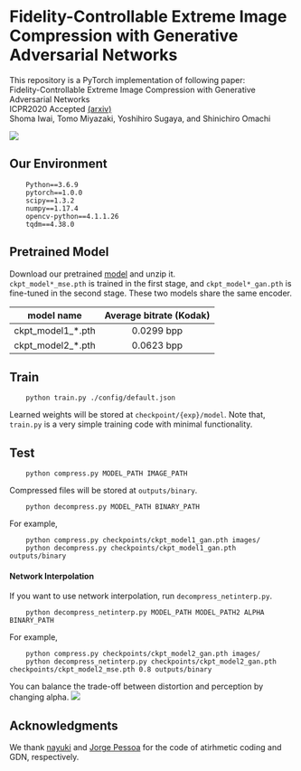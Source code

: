 # Fidelity-Controllable Extreme Image Compression with Generative Adversarial Networks

This repository is a PyTorch implementation of following paper:  
Fidelity-Controllable Extreme Image Compression with Generative Adversarial Networks  
ICPR2020 Accepted  [(arxiv)](https://arxiv.org/abs/2008.10314)  
Shoma Iwai, Tomo Miyazaki, Yoshihiro Sugaya, and Shinichiro Omachi

![](https://github.com/iwa-shi/fidelity_controllable_compression/blob/master/fig/others_compare_kodim21.png)

## Our Environment
```
    Python==3.6.9
    pytorch==1.0.0
    scipy==1.3.2
    numpy==1.17.4
    opencv-python==4.1.1.26
    tqdm==4.38.0
```

## Pretrained Model
Download our pretrained [model](https://drive.google.com/file/d/1RHphLaixbcRq7-CQrYLwOlkoCXn7rCrs/view?usp=sharing) and unzip it.  
`ckpt_model*_mse.pth` is trained in the first stage, and `ckpt_model*_gan.pth` is fine-tuned in the second stage. These two models share the same encoder.

|  model name | Average bitrate (Kodak) |
| ------------- | :----------------------:|
| ckpt_model1_*.pth |  0.0299 bpp | 
| ckpt_model2_*.pth |  0.0623 bpp |

## Train
```
    python train.py ./config/default.json
```
Learned weights will be stored at `checkpoint/{exp}/model`.
Note that, `train.py` is a very simple training code with minimal functionality.

## Test 
```
    python compress.py MODEL_PATH IMAGE_PATH
```
Compressed files will be stored at `outputs/binary`.
```
    python decompress.py MODEL_PATH BINARY_PATH
```
For example, 
```
    python compress.py checkpoints/ckpt_model1_gan.pth images/
    python decompress.py checkpoints/ckpt_model1_gan.pth outputs/binary
```

#### Network Interpolation
If you want to use network interpolation, run `decompress_netinterp.py`.
```
    python decompress_netinterp.py MODEL_PATH MODEL_PATH2 ALPHA BINARY_PATH
```
For example, 
```
    python compress.py checkpoints/ckpt_model2_gan.pth images/
    python decompress_netinterp.py checkpoints/ckpt_model2_gan.pth checkpoints/ckpt_model2_mse.pth 0.8 outputs/binary
```
You can balance the trade-off between distortion and perception by changing alpha.
![](https://github.com/iwa-shi/fidelity_controllable_compression/blob/master/fig/interp_compare.png)


## Acknowledgments
We thank [nayuki](https://github.com/nayuki) and [Jorge Pessoa](https://github.com/jorge-pessoa) for the code of atirhmetic coding and GDN, respectively.
